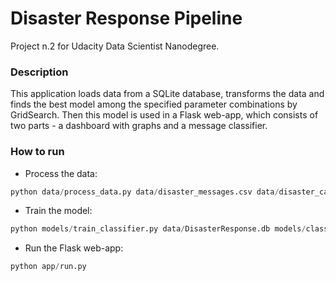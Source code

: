 # Disaster Response Pipeline
Project n.2 for Udacity Data Scientist Nanodegree.

### Description
This application loads data from a SQLite database, transforms the data and finds the best model among the specified parameter combinations by GridSearch. Then this model is used in a Flask web-app, which consists of two parts - a dashboard with graphs and a message classifier.

### How to run
* Process the data:
``` python 
python data/process_data.py data/disaster_messages.csv data/disaster_categories.csv data/DisasterResponse.db
```

* Train the model:
``` python 
python models/train_classifier.py data/DisasterResponse.db models/classifier.pkl
```

* Run the Flask web-app:
``` python 
python app/run.py
```
